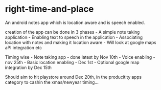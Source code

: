 # right-time-and-place
An android notes app which is location aware and is speech enabled.

creation of the app can be done in 3 phases
	- A simple note taking application
	- Enabling text to speech in the application
	- Associating location with notes and making it location aware
		- Will look at google maps aPI integration etc


Timing wise
	- Note taking app - done latest by Nov 10th
	- Voice enabling - nov 25th
	- Basic location enabling - Dec 1st
	- Optional google map integration by Dec 15th
	
Should aim to hit playstore around Dec 20th, in the producitity apps category to cashin the xmas/newyear timing...
